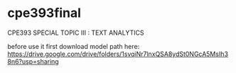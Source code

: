 # cpe393final
CPE393 SPECIAL TOPIC III : TEXT ANALYTICS


before use it first download model path here: https://drive.google.com/drive/folders/1svqiNr7lnxQSA8ydSt0NGcA5MsIh38n6?usp=sharing
